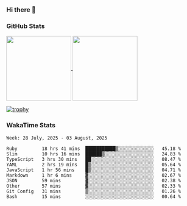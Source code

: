 ### Hi there 👋

### GitHub Stats

<a href="https://github.com/anuraghazra/github-readme-stats">
  <img align="center" height="170px" src="https://github-readme-stats.vercel.app/api/top-langs/?username=tksfjt1024&layout=compact&count_private=true&show_icons=true&show_icons=true&theme=graywhite" />
</a>
<a href="https://github.com/anuraghazra/github-readme-stats">
  <img align="center" height="170px" src="https://github-readme-stats.vercel.app/api?username=tksfjt1024&count_private=true&show_icons=true&show_icons=true&theme=graywhite" />
</a>

[![trophy](https://github-profile-trophy.vercel.app/?username=tksfjt1024)](https://github.com/ryo-ma/github-profile-trophy)

### WakaTime Stats

<!--START_SECTION:waka-->
```text
Week: 28 July, 2025 - 03 August, 2025

Ruby         18 hrs 41 mins  ███████████▒░░░░░░░░░░░░░   45.18 % 
Slim         10 hrs 16 mins  ██████▒░░░░░░░░░░░░░░░░░░   24.83 % 
TypeScript   3 hrs 30 mins   ██░░░░░░░░░░░░░░░░░░░░░░░   08.47 % 
YAML         2 hrs 19 mins   █▒░░░░░░░░░░░░░░░░░░░░░░░   05.64 % 
JavaScript   1 hr 56 mins    █▒░░░░░░░░░░░░░░░░░░░░░░░   04.71 % 
Markdown     1 hr 6 mins     ▓░░░░░░░░░░░░░░░░░░░░░░░░   02.67 % 
JSON         59 mins         ▓░░░░░░░░░░░░░░░░░░░░░░░░   02.38 % 
Other        57 mins         ▓░░░░░░░░░░░░░░░░░░░░░░░░   02.33 % 
Git Config   31 mins         ▒░░░░░░░░░░░░░░░░░░░░░░░░   01.26 % 
Bash         15 mins         ░░░░░░░░░░░░░░░░░░░░░░░░░   00.64 % 
```
<!--END_SECTION:waka-->
